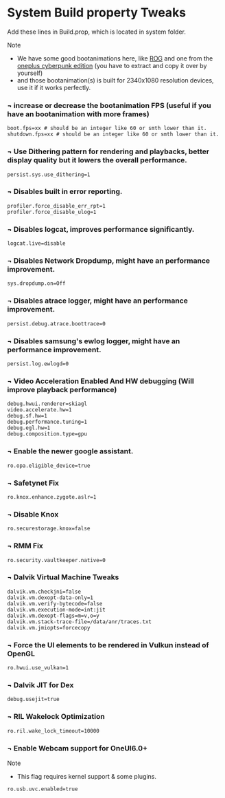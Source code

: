 # System Build property Tweaks
Add these lines in Build.prop, which is located in system folder.

> [!NOTE]  
> - We have some good bootanimations here, like <a href="https://github.com/forsaken-heart24/FLOSSIS/blob/main/ROG_bootanimation.tar.gz">ROG</a> and one from the <a href="https://github.com/forsaken-heart24/FLOSSIS/blob/main/Cyberpunk.tar.gz">oneplus cyberpunk edition</a> (you have to extract and copy it over by yourself)
> - and those bootanimation(s) is built for 2340x1080 resolution devices, use it if it works perfectly.
### ¬ increase or decrease the bootanimation FPS (useful if you have an bootanimation with more frames)
```
boot.fps=xx # should be an integer like 60 or smth lower than it.
shutdown.fps=xx # should be an integer like 60 or smth lower than it.
```

### ¬ Use Dithering pattern for rendering and playbacks, better display quality but it lowers the overall performance.
```
persist.sys.use_dithering=1
```

### ¬ Disables built in error reporting.
```
profiler.force_disable_err_rpt=1
profiler.force_disable_ulog=1
```

### ¬ Disables logcat, improves performance significantly.
```
logcat.live=disable
```

### ¬ Disables Network Dropdump, might have an performance improvement.
```
sys.dropdump.on=Off
```

### ¬ Disables atrace logger, might have an performance improvement.
```
persist.debug.atrace.boottrace=0
```

### ¬ Disables samsung's ewlog logger, might have an performance improvement.
```
persist.log.ewlogd=0
```

### ¬ Video Acceleration Enabled And HW debugging (Will improve playback performance)
```
debug.hwui.renderer=skiagl
video.accelerate.hw=1
debug.sf.hw=1
debug.performance.tuning=1
debug.egl.hw=1
debug.composition.type=gpu
```

### ¬ Enable the newer google assistant.
```
ro.opa.eligible_device=true
```

### ¬ Safetynet Fix
```
ro.knox.enhance.zygote.aslr=1
```

### ¬ Disable Knox
```
ro.securestorage.knox=false
```

### ¬ RMM Fix
```
ro.security.vaultkeeper.native=0
```

### ¬ Dalvik Virtual Machine Tweaks
```
dalvik.vm.checkjni=false
dalvik.vm.dexopt-data-only=1
dalvik.vm.verify-bytecode=false
dalvik.vm.execution-mode=int:jit
dalvik.vm.dexopt-flags=m=v,o=y
dalvik.vm.stack-trace-file=/data/anr/traces.txt
dalvik.vm.jmiopts=forcecopy
```

### ¬ Force the UI elements to be rendered in Vulkun instead of OpenGL
```
ro.hwui.use_vulkan=1
```

### ¬ Dalvik JIT for Dex
```
debug.usejit=true
```

### ¬ RIL Wakelock Optimization
```
ro.ril.wake_lock_timeout=10000
```

### ¬ Enable Webcam support for OneUI6.0+
> [!NOTE]  
> - This flag requires kernel support & some plugins.
```
ro.usb.uvc.enabled=true
```
